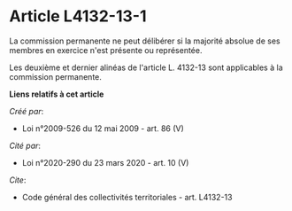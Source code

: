 # Article L4132-13-1

La commission permanente ne peut délibérer si la majorité absolue de ses membres en exercice n'est présente ou représentée. 

Les deuxième et dernier alinéas de l'article L. 4132-13 sont applicables à la commission permanente.

**Liens relatifs à cet article**

_Créé par_:

  - Loi n°2009-526 du 12 mai 2009 - art. 86 (V)

_Cité par_:

  - Loi n°2020-290 du 23 mars 2020 - art. 10 (V)

_Cite_:

  - Code général des collectivités territoriales - art. L4132-13
